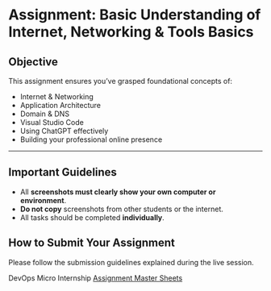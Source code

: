 # Assignment: Basic Understanding of Internet, Networking & Tools Basics

## Objective
This assignment ensures you’ve grasped foundational concepts of:

- Internet & Networking  
- Application Architecture  
- Domain & DNS  
- Visual Studio Code  
- Using ChatGPT effectively  
- Building your professional online presence  

---

## Important Guidelines
- All **screenshots must clearly show your own computer or environment**.  
- **Do not copy** screenshots from other students or the internet.  
- All tasks should be completed **individually**.  

## How to Submit Your Assignment

Please follow the submission guidelines explained during the live session.  

DevOps Micro Internship [Assignment Master Sheets](https://docs.google.com/spreadsheets/d/1HnlenHEjytvLJMy84bBF-5B1RABaY_BjbfwCj-qnvHM/edit?gid=778153827#gid=778153827)

